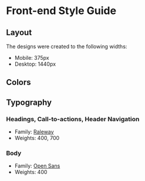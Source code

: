 # Front-end Style Guide

## Layout

The designs were created to the following widths:

- Mobile: 375px
- Desktop: 1440px

## Colors


## Typography

### Headings, Call-to-actions, Header Navigation

- Family: [Raleway](https://fonts.google.com/specimen/Raleway)
- Weights: 400, 700

### Body

- Family: [Open Sans](https://fonts.google.com/specimen/Open+Sans)
- Weights: 400